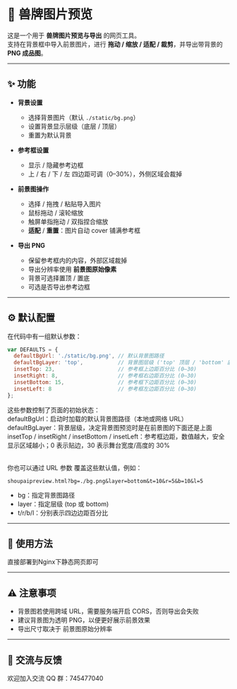 # 🐾 兽牌图片预览

这是一个用于 **兽牌图片预览与导出** 的网页工具。  
支持在背景框中导入前景图片，进行 **拖动 / 缩放 / 适配 / 裁剪**，并导出带背景的 **PNG 成品图**。

---

## ✨ 功能

- **背景设置**
  - 选择背景图片（默认 `./static/bg.png`）
  - 设置背景显示层级（底层 / 顶层）
  - 重置为默认背景  

- **参考框设置**
  - 显示 / 隐藏参考边框
  - 上 / 右 / 下 / 左 四边距可调（0–30%），外侧区域会裁掉  

- **前景图操作**
  - 选择 / 拖拽 / 粘贴导入图片
  - 鼠标拖动 / 滚轮缩放
  - 触屏单指拖动 / 双指捏合缩放
  - **适配** / **重置**：图片自动 cover 铺满参考框  

- **导出 PNG**
  - 保留参考框内的内容，外部区域裁掉
  - 导出分辨率使用 **前景图原始像素**
  - 背景可选择置顶 / 置底
  - 可选是否导出参考边框  

---

## ⚙️ 默认配置

在代码中有一组默认参数：

```js
var DEFAULTS = {
  defaultBgUrl: './static/bg.png', // 默认背景图路径
  defaultBgLayer: 'top',           // 背景图层级 ('top' 顶层 / 'bottom' 底层)
  insetTop: 23,                    // 参考框上边距百分比 (0–30)
  insetRight: 8,                   // 参考框右边距百分比 (0–30)
  insetBottom: 15,                 // 参考框下边距百分比 (0–30)
  insetLeft: 8                     // 参考框左边距百分比 (0–30)
};
```

这些参数控制了页面的初始状态：<br>
defaultBgUrl：启动时加载的默认背景图路径（本地或网络 URL）<br>
defaultBgLayer：背景层级，决定背景图预览时是在前景图的下面还是上面<br>
insetTop / insetRight / insetBottom / insetLeft：参考框边距，数值越大，安全显示区域越小；0 表示贴边，30 表示舞台宽度/高度的 30%<br><br>

你也可以通过 URL 参数 覆盖这些默认值，例如：
```
shoupaipreview.html?bg=./bg.png&layer=bottom&t=10&r=5&b=10&l=5
```
- bg：指定背景图路径
- layer：指定层级 (top 或 bottom)
- t/r/b/l：分别表示四边边距百分比

---


## 🚀 使用方法

直接部署到Nginx下静态网页即可


---


## ⚠️ 注意事项

- 背景图若使用跨域 URL，需要服务端开启 CORS，否则导出会失败
- 建议背景图为透明 PNG，以便更好展示前景效果
- 导出尺寸取决于 前景图原始分辨率

---

## 💬 交流与反馈

欢迎加入交流 QQ 群：745477040